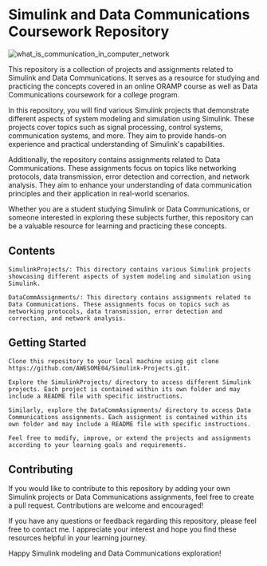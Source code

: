 # Simulink and Data Communications Coursework Repository

![what_is_communication_in_computer_network](https://github.com/AWESOME04/Simulink-Projects/assets/102630199/1300ea34-24c4-4a6b-b553-19f76e2168ee)

This repository is a collection of projects and assignments related to Simulink and Data Communications. It serves as a resource for studying and practicing the concepts covered in an online ORAMP course as well as Data Communications coursework for a college program.

In this repository, you will find various Simulink projects that demonstrate different aspects of system modeling and simulation using Simulink. These projects cover topics such as signal processing, control systems, communication systems, and more. They aim to provide hands-on experience and practical understanding of Simulink's capabilities.

Additionally, the repository contains assignments related to Data Communications. These assignments focus on topics like networking protocols, data transmission, error detection and correction, and network analysis. They aim to enhance your understanding of data communication principles and their application in real-world scenarios.

Whether you are a student studying Simulink or Data Communications, or someone interested in exploring these subjects further, this repository can be a valuable resource for learning and practicing these concepts.


## Contents

    SimulinkProjects/: This directory contains various Simulink projects showcasing different aspects of system modeling and simulation using Simulink.

    DataCommAssignments/: This directory contains assignments related to Data Communications. These assignments focus on topics such as networking protocols, data transmission, error detection and correction, and network analysis.

## Getting Started

    Clone this repository to your local machine using git clone https://github.com/AWESOME04/Simulink-Projects.git.

    Explore the SimulinkProjects/ directory to access different Simulink projects. Each project is contained within its own folder and may include a README file with specific instructions.

    Similarly, explore the DataCommAssignments/ directory to access Data Communications assignments. Each assignment is contained within its own folder and may include a README file with specific instructions.

    Feel free to modify, improve, or extend the projects and assignments according to your learning goals and requirements.

## Contributing

If you would like to contribute to this repository by adding your own Simulink projects or Data Communications assignments, feel free to create a pull request. Contributions are welcome and encouraged!

If you have any questions or feedback regarding this repository, please feel free to contact me. I appreciate your interest and hope you find these resources helpful in your learning journey.

Happy Simulink modeling and Data Communications exploration!


